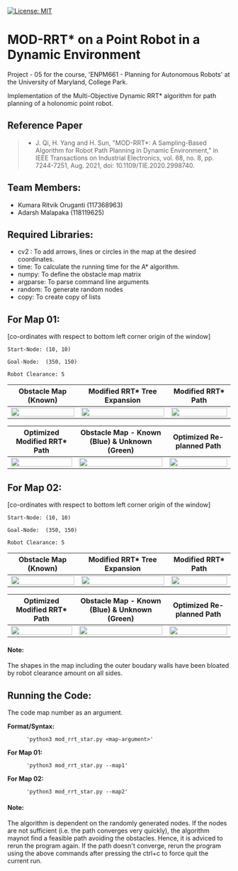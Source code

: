[![License: MIT](https://img.shields.io/badge/License-MIT-yellow.svg)](https://opensource.org/licenses/MIT)
# MOD-RRT* on a Point Robot in a Dynamic Environment
Project - 05 for the course, 'ENPM661 - Planning for Autonomous Robots' at the University of Maryland, College Park.

Implementation of the Multi-Objective Dynamic RRT* algorithm for path planning of a holonomic point robot. 

## Reference Paper

> * J. Qi, H. Yang and H. Sun, "MOD-RRT*: A Sampling-Based Algorithm for Robot Path Planning in Dynamic Environment," in IEEE Transactions on Industrial Electronics, vol. 68, no. 8, pp. 7244-7251, Aug. 2021, doi: 10.1109/TIE.2020.2998740.


## Team Members:
* Kumara Ritvik Oruganti (117368963)
* Adarsh Malapaka (118119625)

## Required Libraries: 
* cv2 : To add arrows, lines or circles in the map at the desired coordinates.
* time: To calculate the running time for the A* algorithm.
* numpy: To define the obstacle map matrix
* argparse: To parse command line arguments
* random: To generate random nodes
* copy: To create copy of lists

## For Map 01:
  [co-ordinates with respect to bottom left corner origin of the window]
  
	Start-Node: (10, 10)

	Goal-Node:  (350, 150)
	
	Robot Clearance: 5


Obstacle Map (Known)    |  Modified RRT* Tree Expansion | Modified RRT* Path
:-------------------------:|:-------------------------:|:-------------------------:
<img src="https://user-images.githubusercontent.com/40534801/167329665-c65a21f8-3b64-4925-8e94-7a847503f285.png" width="100%"> | <img src="https://user-images.githubusercontent.com/40534801/167330587-facbd5db-6b99-4972-b291-59e6340eb1c3.png" width="100%"> | <img src="https://user-images.githubusercontent.com/40534801/167330631-e732874c-8a28-4649-8a1b-71ff50090f0c.png" width="100%">

Optimized Modified RRT* Path   |  Obstacle Map - Known (Blue) & Unknown (Green) | Optimized Re-planned Path
:-------------------------:|:-------------------------:|:-------------------------:
<img src="https://user-images.githubusercontent.com/40534801/167331983-65292dcd-b260-40a0-8279-db557a60bf40.png" width="100%"> | <img src="https://user-images.githubusercontent.com/40534801/167332002-ada4a3d2-35bf-4e24-bc73-29de6ac63951.png" width="100%"> | <img src="https://user-images.githubusercontent.com/40534801/167332042-98f6c1f4-d4c0-490d-a6f5-b5aa75e53d2e.png" width="100%">


## For Map 02:
  [co-ordinates with respect to bottom left corner origin of the window]
  
	Start-Node: (10, 10)

	Goal-Node:  (350, 150)
	
	Robot Clearance: 5

Obstacle Map (Known)    |  Modified RRT* Tree Expansion | Modified RRT* Path
:-------------------------:|:-------------------------:|:-------------------------:
<img src="https://user-images.githubusercontent.com/40534801/167329737-44ea40fd-6255-4a18-9f05-a2e38ca3b333.png" width="100%"> | <img src="https://user-images.githubusercontent.com/40534801/167331089-978f5144-44b3-477f-b77b-fd82c650bfba.png" width="100%"> | <img src="https://user-images.githubusercontent.com/40534801/167331109-de378cf9-1e99-447b-a2e0-cd81c54cd3b5.png" width="100%">

Optimized Modified RRT* Path   |  Obstacle Map - Known (Blue) & Unknown (Green) | Optimized Re-planned Path
:-------------------------:|:-------------------------:|:-------------------------:
<img src="https://user-images.githubusercontent.com/40534801/167332117-9a107ef2-3c50-446f-8900-190e4f0c8003.png" width="100%"> | <img src="https://user-images.githubusercontent.com/40534801/167332146-adc8588a-e6a3-4d52-a649-8c60c37872fd.png" width="100%"> | <img src="https://user-images.githubusercontent.com/40534801/167332180-f4419940-7bcf-42de-a14d-5c9901b8b91b.png" width="100%">


#### Note: 
The shapes in the map including the outer boudary walls have been bloated by robot clearance amount on all sides.
  
## Running the Code:

The code map number as an argument.

**Format/Syntax:**

		  'python3 mod_rrt_star.py <map-argument>'
      
**For Map 01:**	
  
		  'python3 mod_rrt_star.py --map1'
      
**For Map 02:**	

		  'python3 mod_rrt_star.py --map2'
      
#### Note: 
The algorithm is dependent on the randomly generated nodes.  If the nodes are not sufficient (i.e. the path converges very quickly), the algorithm maynot find a feasible path avoiding the obstacles. Hence, it is adviced to rerun the program again.
If the path doesn't converge, rerun the program using the above commands after pressing the ctrl+c to force quit the current run.
